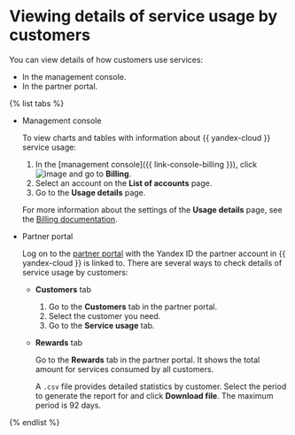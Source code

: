 # Viewing details of service usage by customers

You can view details of how customers use services:
* In the management console.
* In the partner portal.

{% list tabs %}

- Management console

   To view charts and tables with information about {{ yandex-cloud }} service usage:
   1. In the [management console]({{ link-console-billing }}), click ![image](../../_assets/ugly-sandwich.svg) and go to **Billing**.
   2. Select an account on the **List of accounts** page.
   3. Go to the **Usage details** page.

   For more information about the settings of the **Usage details** page, see the [Billing documentation](../../billing/operations/check-charges.md).

- Partner portal

   Log on to the [partner portal](https://partners.cloud.yandex.ru/) with the Yandex ID the partner account in {{ yandex-cloud }} is linked to. There are several ways to check details of service usage by customers:

   * **Customers** tab
      1. Go to the **Customers** tab in the partner portal.
      1. Select the customer you need.
      1. Go to the **Service usage** tab.

   * **Rewards** tab

      Go to the **Rewards** tab in the partner portal. It shows the total amount for services consumed by all customers.

      A `.csv` file provides detailed statistics by customer. Select the period to generate the report for and click **Download file**. The maximum period is 92 days.

{% endlist %}

